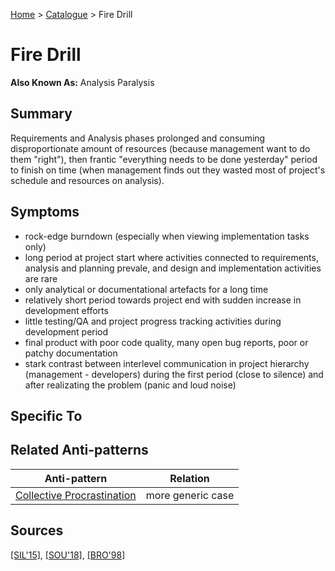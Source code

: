[Home](../README.md) > [Catalogue](../Antipatterns_catalogue.md) > Fire Drill
# Fire Drill
**Also Known As:**
Analysis Paralysis
## Summary
Requirements and Analysis phases prolonged and consuming disproportionate amount of resources (because management want to do them "right"), then frantic "everything needs to be done yesterday" period to finish on time (when management finds out they wasted most of project's schedule and resources on analysis).
## Symptoms
 - rock-edge burndown (especially when viewing implementation tasks only)
 - long period at project start where activities connected to requirements, analysis and planning prevale, and design and implementation activities are rare
 - only analytical or documentational artefacts for a long time
 - relatively short period towards project end with sudden increase in development efforts 
 - little testing/QA and project progress tracking activities during development period
 - final product with poor code quality, many open bug reports, poor or patchy documentation 
 - stark contrast between interlevel communication in project hierarchy (management - developers) during the first period (close to silence) and after realizating the problem (panic and loud noise)
## Specific To

## Related Anti-patterns
|Anti-pattern  | Relation |
|--|--|
| [Collective Procrastination](Collective_Procrastination.md) | more generic case |
## Sources
[[SIL'15]](../References.md), [[SOU'18]](../References.md), [[BRO'98]](../References.md)
